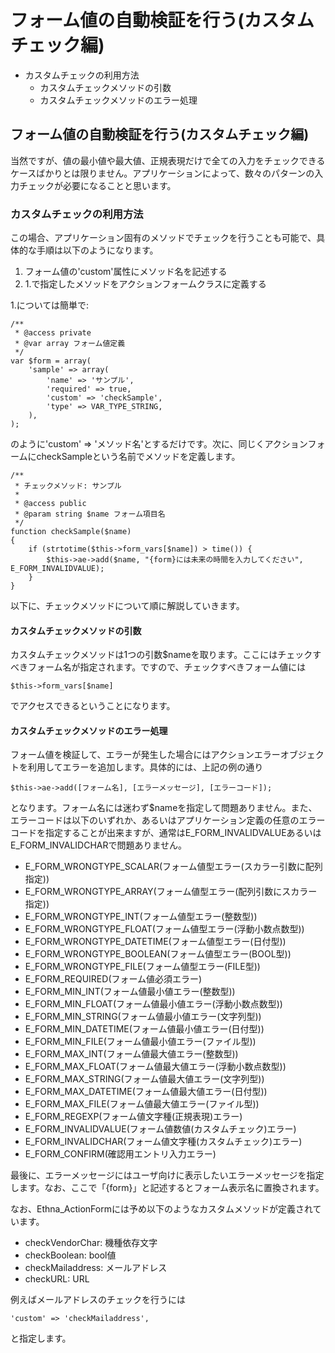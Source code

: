 # フォーム値の自動検証を行う(カスタムチェック編)
  - カスタムチェックの利用方法 
    - カスタムチェックメソッドの引数 
    - カスタムチェックメソッドのエラー処理 

## フォーム値の自動検証を行う(カスタムチェック編) [](ethna-document-dev_guide-form-customvalidate.html#qc9efb3e "qc9efb3e")

当然ですが、値の最小値や最大値、正規表現だけで全ての入力をチェックできるケースばかりとは限りません。アプリケーションによって、数々のパターンの入力チェックが必要になることと思います。

### カスタムチェックの利用方法 [](ethna-document-dev_guide-form-customvalidate.html#b8925b7b "b8925b7b")

この場合、アプリケーション固有のメソッドでチェックを行うことも可能で、具体的な手順は以下のようになります。

1. フォーム値の'custom'属性にメソッド名を記述する
2. 1.で指定したメソッドをアクションフォームクラスに定義する

1.については簡単で:

    /**
     * @access private
     * @var array フォーム値定義
     */
    var $form = array(
        'sample' => array(
            'name' => 'サンプル',
            'required' => true,
            'custom' => 'checkSample',
            'type' => VAR_TYPE_STRING,
        ),
    );

のように'custom' => 'メソッド名'とするだけです。次に、同じくアクションフォームにcheckSampleという名前でメソッドを定義します。

    /**
     * チェックメソッド: サンプル
     *
     * @access public
     * @param string $name フォーム項目名
     */
    function checkSample($name)
    {
        if (strtotime($this->form_vars[$name]) > time()) {
            $this->ae->add($name, "{form}には未来の時間を入力してください", E_FORM_INVALIDVALUE);
        }
    }

以下に、チェックメソッドについて順に解説していきます。

#### カスタムチェックメソッドの引数 [](ethna-document-dev_guide-form-customvalidate.html#kfc8fca5 "kfc8fca5")

カスタムチェックメソッドは1つの引数$nameを取ります。ここにはチェックすべきフォーム名が指定されます。ですので、チェックすべきフォーム値には

    $this->form_vars[$name]

でアクセスできるということになります。

#### カスタムチェックメソッドのエラー処理 [](ethna-document-dev_guide-form-customvalidate.html#zc762831 "zc762831")

フォーム値を検証して、エラーが発生した場合にはアクションエラーオブジェクトを利用してエラーを追加します。具体的には、上記の例の通り

    $this->ae->add([フォーム名], [エラーメッセージ], [エラーコード]);

となります。フォーム名には迷わず$nameを指定して問題ありません。また、エラーコードは以下のいずれか、あるいはアプリケーション定義の任意のエラーコードを指定することが出来ますが、通常はE\_FORM\_INVALIDVALUEあるいはE\_FORM\_INVALIDCHARで問題ありません。

- E\_FORM\_WRONGTYPE\_SCALAR(フォーム値型エラー(スカラー引数に配列指定))
- E\_FORM\_WRONGTYPE\_ARRAY(フォーム値型エラー(配列引数にスカラー指定))
- E\_FORM\_WRONGTYPE\_INT(フォーム値型エラー(整数型))
- E\_FORM\_WRONGTYPE\_FLOAT(フォーム値型エラー(浮動小数点数型))
- E\_FORM\_WRONGTYPE\_DATETIME(フォーム値型エラー(日付型))
- E\_FORM\_WRONGTYPE\_BOOLEAN(フォーム値型エラー(BOOL型))
- E\_FORM\_WRONGTYPE\_FILE(フォーム値型エラー(FILE型))
- E\_FORM\_REQUIRED(フォーム値必須エラー)
- E\_FORM\_MIN\_INT(フォーム値最小値エラー(整数型))
- E\_FORM\_MIN\_FLOAT(フォーム値最小値エラー(浮動小数点数型))
- E\_FORM\_MIN\_STRING(フォーム値最小値エラー(文字列型))
- E\_FORM\_MIN\_DATETIME(フォーム値最小値エラー(日付型))
- E\_FORM\_MIN\_FILE(フォーム値最小値エラー(ファイル型))
- E\_FORM\_MAX\_INT(フォーム値最大値エラー(整数型))
- E\_FORM\_MAX\_FLOAT(フォーム値最大値エラー(浮動小数点数型))
- E\_FORM\_MAX\_STRING(フォーム値最大値エラー(文字列型))
- E\_FORM\_MAX\_DATETIME(フォーム値最大値エラー(日付型))
- E\_FORM\_MAX\_FILE(フォーム値最大値エラー(ファイル型))
- E\_FORM\_REGEXP(フォーム値文字種(正規表現)エラー)
- E\_FORM\_INVALIDVALUE(フォーム値数値(カスタムチェック)エラー)
- E\_FORM\_INVALIDCHAR(フォーム値文字種(カスタムチェック)エラー)
- E\_FORM\_CONFIRM(確認用エントリ入力エラー)

最後に、エラーメッセージにはユーザ向けに表示したいエラーメッセージを指定します。なお、ここで「{form}」と記述するとフォーム表示名に置換されます。

なお、Ethna\_ActionFormには予め以下のようなカスタムメソッドが定義されています。

- checkVendorChar: 機種依存文字
- checkBoolean: bool値
- checkMailaddress: メールアドレス
- checkURL: URL

例えばメールアドレスのチェックを行うには

    'custom' => 'checkMailaddress',

と指定します。

